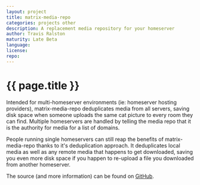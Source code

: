```yaml
---
layout: project
title: matrix-media-repo
categories: projects other
description: A replacement media repository for your homeserver
author: Travis Ralston
maturity: Late Beta
language: 
license: 
repo: 
---
```


# {{ page.title }}
Intended for multi-homeserver environments (ie: homeserver hosting providers), matrix-media-repo deduplicates media from all servers, saving disk space when someone uploads the same cat picture to every room they can find. Multiple homeservers are handled by telling the media repo that it is the authority for media for a list of domains.

People running single homeservers can still reap the benefits of matrix-media-repo thanks to it's deduplication approach. It deduplicates local media as well as any remote media that happens to get downloaded, saving you even more disk space if you happen to re-upload a file you downloaded from another homeserver.

The source (and more information) can be found on [GitHub](https://github.com/turt2live/matrix-media-repo).
